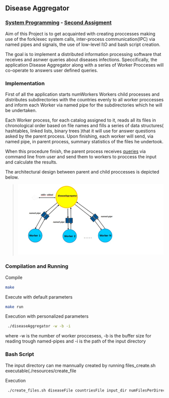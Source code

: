 ## Disease Aggregator

### [System Programming](http://cgi.di.uoa.gr/~mema/courses/k24/k24.html) - [Second Assigment](./resources/lib/hw2-spring-2020.pdf)

Aim of this Project is to get acquainted with creating proccesses making use of the fork/exec system calls, inter-process communication(IPC) via named pipes and signals, the use of low-level I\O and bash script creation.

The goal is to implement a distributed information processing software that receives and asnwer queries about diseases infections. Speccifically, the application Disease Aggregator along with a series of Worker Procceses will co-operate to answers user defined queries.


### Implementation

First of all the application starts numWorkers Workers child processes and distributes subdirectories with the countries evenly to all worker proccesses and inform each Worker via named pipe for  the subdirectories which he will be undertaken.

Each Worker process, for each catalog assigned to it, reads all its files in chronological order based on file names and fills a series of data structures( hashtables, linked lists, binary trees )that it will use for answer questions asked by the parent process. Upon finishing, each worker will send, via named pipe, in parent process, summary statistics of the files he undertook.

When this procedure finish, the parent process receives [queries](./resources/lib/manual.txt) via command line from user and send them to workers to proccess the input and calculate the results.

The architectural design between parent and child proccesses is depicted below.

>![alt text](./resources/lib/parent-child.jpg "Communication")

### Compilation and Running

Compile
```bash
make
```
Execute with default parameters
```bash 
make run 
```
Execution with personalized parameters
 ```bash
  ./diseaseAggregator -w -b -i  
 ```
where -w is the number of worker proccesess, -b is the buffer size for reading trough named-pipes and -i is the path of the input directory

### Bash Script

The input directory can me mannually created by running files_create.sh executable(./resources/create_file

Execution
 ```bash
  ./create_files.sh diseaseFile countriesFile input_dir numFilesPerDirectory numRecordsPerFile
 ```
 
